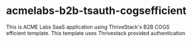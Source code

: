 # acmelabs-b2b-tsauth-cogsefficient
This is ACME Labs SaaS application using ThriveStack's B2B COGS efficient template. This template uses Thrivestack provided authentication

